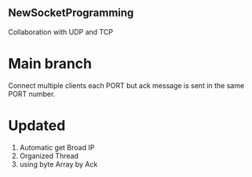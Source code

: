 ## NewSocketProgramming
Collaboration with UDP and TCP
# Main branch
Connect multiple clients each PORT but ack message is sent in the same PORT number.

# Updated
1. Automatic get Broad IP
2. Organized Thread
3. using byte Array by Ack
